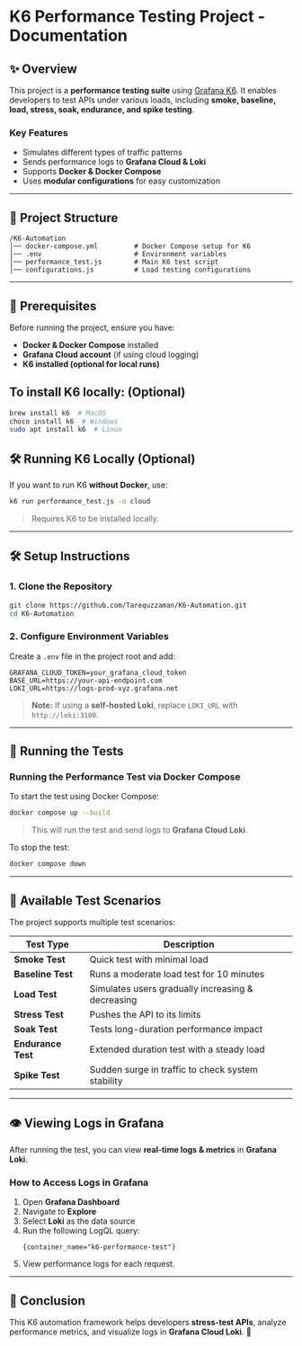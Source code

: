 # K6 Performance Testing Project - Documentation

## ✨ Overview
This project is a **performance testing suite** using [Grafana K6](https://k6.io/). It enables developers to test APIs under various loads, including **smoke, baseline, load, stress, soak, endurance, and spike testing**.

### **Key Features**
- Simulates different types of traffic patterns
- Sends performance logs to **Grafana Cloud & Loki**
- Supports **Docker & Docker Compose**
- Uses **modular configurations** for easy customization

---

## 🔮 Project Structure
```
/K6-Automation
│── docker-compose.yml         # Docker Compose setup for K6
│── .env                       # Environment variables
│── performance_test.js        # Main K6 test script
│── configurations.js          # Load testing configurations

```

---

## 🚀 Prerequisites
Before running the project, ensure you have:
- **Docker & Docker Compose** installed
- **Grafana Cloud account** (if using cloud logging)
- **K6 installed (optional for local runs)**

## To install K6 locally: (Optional)
```sh
brew install k6  # MacOS
choco install k6  # Windows
sudo apt install k6  # Linux
```


## 🛠️ Running K6 Locally (Optional)
If you want to run K6 **without Docker**, use:
```sh
k6 run performance_test.js -o cloud
```
> Requires K6 to be installed locally.

---

## 🛠️ Setup Instructions
### **1. Clone the Repository**
```sh
git clone https://github.com/Tarequzzaman/K6-Automation.git
cd K6-Automation
```

### **2. Configure Environment Variables**
Create a `.env` file in the project root and add:
```
GRAFANA_CLOUD_TOKEN=your_grafana_cloud_token
BASE_URL=https://your-api-endpoint.com
LOKI_URL=https://logs-prod-xyz.grafana.net
```
> **Note:** If using a **self-hosted Loki**, replace `LOKI_URL` with `http://loki:3100`.

---

## 🏃️ Running the Tests
### **Running the Performance Test via Docker Compose**
To start the test using Docker Compose:
```sh
docker compose up --build
```
> This will run the test and send logs to **Grafana Cloud Loki**.

To stop the test:
```sh
docker compose down
```

---

## 💪 Available Test Scenarios
The project supports multiple test scenarios:

| Test Type | Description |
|-----------|------------|
| **Smoke Test** | Quick test with minimal load |
| **Baseline Test** | Runs a moderate load test for 10 minutes |
| **Load Test** | Simulates users gradually increasing & decreasing |
| **Stress Test** | Pushes the API to its limits |
| **Soak Test** | Tests long-duration performance impact |
| **Endurance Test** | Extended duration test with a steady load |
| **Spike Test** | Sudden surge in traffic to check system stability |

---

## 👁️ Viewing Logs in Grafana
After running the test, you can view **real-time logs & metrics** in **Grafana Loki**.

### **How to Access Logs in Grafana**
1. Open **Grafana Dashboard**
2. Navigate to **Explore**
3. Select **Loki** as the data source
4. Run the following LogQL query:
   ```logql
   {container_name="k6-performance-test"}
   ```
5. View performance logs for each request.

---

## 🎉 Conclusion
This K6 automation framework helps developers **stress-test APIs**, analyze performance metrics, and visualize logs in **Grafana Cloud Loki**. 🚀  
